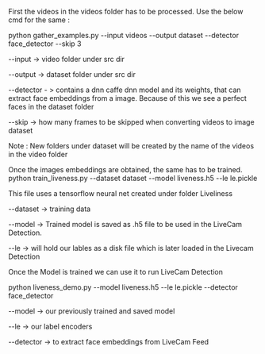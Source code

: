 First the videos in the videos folder has to be processed.
Use the below cmd for the same :

python gather_examples.py --input videos --output dataset --detector face_detector --skip 3


--input -> video folder under src dir

--output -> dataset folder under src dir

--detector - > contains a dnn caffe dnn model and its weights, that can extract face embeddings from a image. Because of this we see a
               perfect faces in the dataset folder
               
--skip -> how many frames to be skipped when converting videos to image dataset

Note : New folders under dataset will be created by the name of the videos in the video folder

Once the images embeddings are obtained, the same has to be trained.
python train_liveness.py --dataset dataset --model liveness.h5 --le le.pickle

This file uses a tensorflow neural net created under folder Liveliness

--dataset -> training data

--model -> Trained model is saved as .h5 file to be used in the LiveCam Detection.

--le -> will hold our lables as a disk file which is later loaded in the Livecam Detection


Once the Model is trained we can use it to run LiveCam Detection

python liveness_demo.py --model liveness.h5 --le le.pickle --detector face_detector

--model -> our previously trained and saved model

--le -> our label encoders

--detector -> to extract face embeddings from LiveCam Feed

